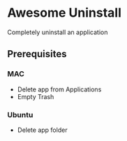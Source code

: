 # Awesome Uninstall
Completely uninstall an application

## Prerequisites 
### MAC
- Delete app from Applications
- Empty Trash

### Ubuntu
- Delete app folder
